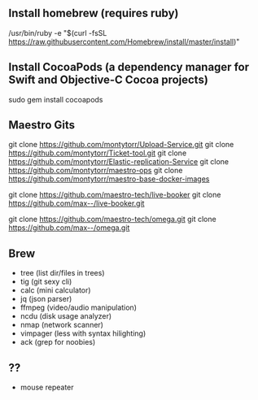 ## Install homebrew (requires ruby)
/usr/bin/ruby -e "$(curl -fsSL https://raw.githubusercontent.com/Homebrew/install/master/install)"


## Install CocoaPods (a dependency manager for Swift and Objective-C Cocoa projects)
sudo gem install cocoapods


## Maestro Gits
git clone https://github.com/montytorr/Upload-Service.git
git clone https://github.com/montytorr/Ticket-tool.git
git clone https://github.com/montytorr/Elastic-replication-Service
git clone https://github.com/montytorr/maestro-ops
git clone https://github.com/montytorr/maestro-base-docker-images

git clone https://github.com/maestro-tech/live-booker
git clone https://github.com/max--/live-booker.git

git clone https://github.com/maestro-tech/omega.git
git clone https://github.com/max--/omega.git


## Brew
* tree (list dir/files in trees)
* tig (git sexy cli)
* calc (mini calculator)
* jq (json parser)
* ffmpeg (video/audio manipulation)
* ncdu (disk usage analyzer)
* nmap (network scanner)
* vimpager (less with syntax hilighting)
* ack (grep for noobies)

## ??
* mouse repeater
